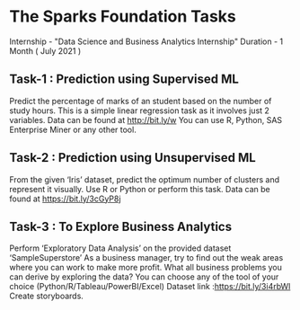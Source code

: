 # The Sparks Foundation Tasks
 Internship - "Data Science and Business Analytics Internship" 
 Duration - 1 Month ( July 2021 ) 
 
 ## Task-1 : Prediction using Supervised ML
Predict the percentage of marks of an student based on the number of study hours. This is a simple linear regression task as it involves just 2 variables. Data can be found at http://bit.ly/w You can use R, Python, SAS Enterprise Miner or any other tool. 

## Task-2 : Prediction using Unsupervised ML 
From the given ‘Iris’ dataset, predict the optimum number of clusters and represent it visually. Use R or Python or perform this task. Data can be found at https://bit.ly/3cGyP8j

## Task-3 : To Explore Business Analytics 
Perform ‘Exploratory Data Analysis’ on the provided dataset ‘SampleSuperstore’ As a business manager, try to find out the weak areas where you can work to make more profit. What all business problems you can derive by exploring the data? You can choose any of the tool of your choice (Python/R/Tableau/PowerBI/Excel) Dataset link :https://bit.ly/3i4rbWl Create storyboards.

